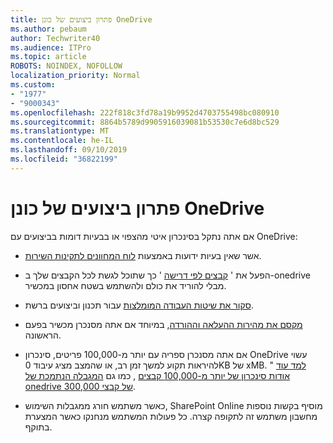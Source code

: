 ```yaml
---
title: פתרון ביצועים של כונן OneDrive
ms.author: pebaum
author: Techwriter40
ms.audience: ITPro
ms.topic: article
ROBOTS: NOINDEX, NOFOLLOW
localization_priority: Normal
ms.custom:
- "1977"
- "9000343"
ms.openlocfilehash: 222f818c3fd78a19b9952d4703755498bc080910
ms.sourcegitcommit: 8864b5789d9905916039081b53530c7e6d8bc529
ms.translationtype: MT
ms.contentlocale: he-IL
ms.lasthandoff: 09/10/2019
ms.locfileid: "36822199"
---
```

# <a name="troubleshoot-onedrive-performance"></a>פתרון ביצועים של כונן OneDrive

אם אתה נתקל בסינכרון איטי מהצפוי או בבעיות דומות בביצועים עם OneDrive:

- אשר שאין בעיות ידועות באמצעות [לוח המחוונים לתקינות השירות](https://portal.office.com/adminportal/home?ref=/servicehealth).

- הפעל את ' [קבצים לפי דרישה](https://support.office.com/article/save-disk-space-with-onedrive-files-on-demand-for-windows-10-0e6860d3-d9f3-4971-b321-7092438fb38e?ui=en-US&rs=en-US&ad=US) ' כך שתוכל לגשת לכל הקבצים שלך ב-onedrive מבלי להוריד את כולם ולהשתמש בשטח אחסון במכשיר.

- [סקור את שיטות העבודה המומלצות](https://docs.microsoft.com/office365/enterprise/network-planning-and-performance) עבור תכנון וביצועים ברשת.

- [מקסם את מהירות ההעלאה וההורדה](https://support.office.com/article/maximize-upload-and-download-speed-8eeadfb8-501f-406d-997b-98ab6ff67f43), במיוחד אם אתה מסנכרן מכשיר בפעם הראשונה.

- אם אתה מסנכרן ספריה עם יותר מ-100,000 פריטים, סינכרון OneDrive עשוי להיראות תקוע למשך זמן רב, או שהמצב מציג עיבוד 0KB של xMB. " [למד עוד אודות סינכרון של יותר מ-100,000 קבצים](https://support.office.com/article/invalid-file-names-and-file-types-in-onedrive-onedrive-for-business-and-sharepoint-64883a5d-228e-48f5-b3d2-eb39e07630fa) , כמו גם [המגבלה הנתמכת של onedrive של קבצי 300,000](https://support.office.com/article/invalid-file-names-and-file-types-in-onedrive-onedrive-for-business-and-sharepoint-64883a5d-228e-48f5-b3d2-eb39e07630fa).

- כאשר משתמש חורג ממגבלות השימוש, SharePoint Online מוסיף בקשות נוספות מחשבון משתמש זה לתקופה קצרה. כל פעולות המשתמש מנחנקו כאשר המצערת בתוקף.
